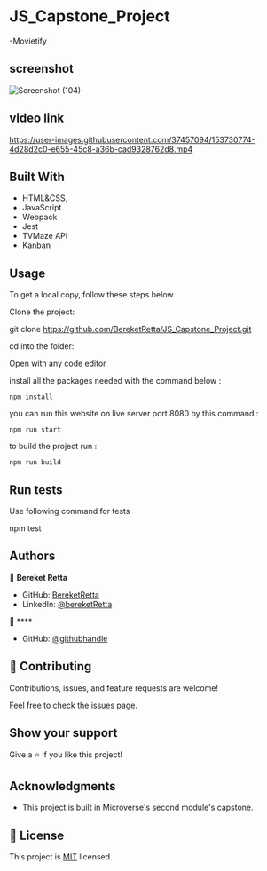 # JS_Capstone_Project

-Movietify

## screenshot

![Screenshot (104)](https://user-images.githubusercontent.com/37457094/153711343-21ec3409-8001-4c9e-bbaa-0042422f7d66.png)

## video link

https://user-images.githubusercontent.com/37457094/153730774-4d28d2c0-e655-45c8-a36b-cad9328762d8.mp4



## Built With

- HTML&CSS,
- JavaScript
- Webpack
- Jest
- TVMaze API
- Kanban

## Usage

To get a local copy, follow these steps below

Clone the project:

git clone https://github.com/BereketRetta/JS_Capstone_Project.git

cd into the folder:

Open with any code editor

install all the packages needed with the command below :

```
npm install
```

you can run this website on live server port 8080 by this command :

```
npm run start
```

to build the project run :

```
npm run build
```

## Run tests

Use following command for tests

npm test

## Authors

👤 **Bereket Retta**

- GitHub: [BereketRetta](https://github.com/bereketRetta)
- LinkedIn: [@bereketRetta](https://www.linkedin.com/in/bereket-retta)

👤 \*\*\*\*

- GitHub: [@githubhandle](https://github.com/ismailakinkunmi)

## 🤝 Contributing

Contributions, issues, and feature requests are welcome!

Feel free to check the [issues page](../../issues/).

## Show your support

Give a ⭐️ if you like this project!

## Acknowledgments

- This project is built in Microverse's second module's capstone.

## 📝 License

This project is [MIT](./MIT.md) licensed.
